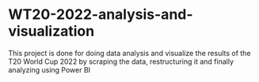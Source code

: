 # WT20-2022-analysis-and-visualization
This project is done for doing data analysis and visualize the results of the T20 World Cup 2022 by scraping the data, restructuring it and finally analyzing using Power BI
